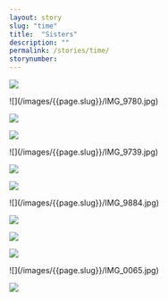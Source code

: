 ```yaml
---
layout: story
slug: "time"
title:  "Sisters"
description: ""
permalink: /stories/time/
storynumber: 
---
```

![](/images/{{page.slug}}/IMG_9809-2.jpg)

<div class="double"></div>
![](/images/{{page.slug}}/IMG_9780.jpg)

![](/images/{{page.slug}}/IMG_9925.jpg)

![](/images/{{page.slug}}/IMG_9761.jpg)

<div class="double"></div>
![](/images/{{page.slug}}/IMG_9739.jpg)

![](/images/{{page.slug}}/IMG_9693.jpg)

![](/images/{{page.slug}}/IMG_9962.jpg)

<div class="double"></div>
![](/images/{{page.slug}}/IMG_9884.jpg)

![](/images/{{page.slug}}/IMG_9897.jpg)

![](/images/{{page.slug}}/IMG_9992.jpg)

![](/images/{{page.slug}}/IMG_0038.jpg)

<!-- ![](/images/{{page.slug}}/IMG_0054.jpg) -->

<!-- ![](/images/{{page.slug}}/IMG_0061.jpg) -->

<!-- ![](/images/{{page.slug}}/IMG_0064.jpg) -->

<div class="double"></div>
![](/images/{{page.slug}}/IMG_0065.jpg)

![](/images/{{page.slug}}/IMG_0078.jpg)

<!-- ![](/images/{{page.slug}}/IMG_9614.jpg) -->

<!-- ![](/images/{{page.slug}}/IMG_9619.jpg) -->



<!-- ![](/images/{{page.slug}}/IMG_9762.jpg) -->



<!-- ![](/images/{{page.slug}}/IMG_9808.jpg) -->


<!-- ![](/images/{{page.slug}}/IMG_9965.jpg) -->

<!-- ![](/images/{{page.slug}}/IMG_9971.jpg) -->



